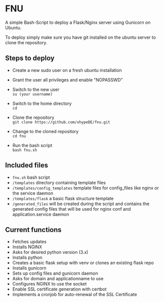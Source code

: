 # FNU
A simple Bash-Script to deploy a Flask/Nginx server using Gunicorn on Ubuntu.

To deploy simply make sure you have git installed on the ubuntu server to clone the repository.


## Steps to deploy

* Create a new sudo user on a fresh ubuntu installation
* Grant the user all privileges and enable "NOPASSWD"
* Switch to the new user
<br>`su (your username)`
* Switch to the home directory
<br>`cd`

* Clone the repository
<br>`git clone https://github.com/xhypeDE/fnu.git`
* Change to the cloned repository
<br>`cd fnu`
* Run the bash script
<br>`bash fnu.sh`

## Included files
* `fnu.sh` bash script
* `/templates` directory containing template files
* `/templates/config_templates` template files for config_files like nginx or the service daemon
* `/templates/flask` a basic flask structure template
* `/generated_files` will be created during the script and contains the generated config files that will be used for nginx conf and application.service daemon


## Current functions
* Fetches updates
* Installs NGINX
* Asks for desired python version (3.x)
* Installs python
* Creates a basic flask setup with venv or clones an existing flask repo
* Installs gunicorn
* Sets up config files and gunicorn daemon
* Asks for domain and applicationname to use
* Configures NGINX to use the socket
* Enable SSL certificate generation with certbot
* Implements a cronjob for auto-renewal of the SSL Certificate
